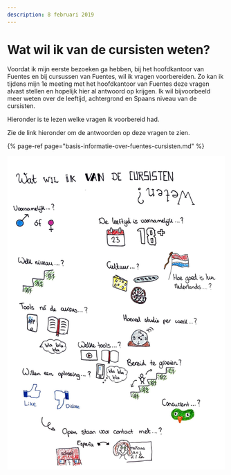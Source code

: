 ```yaml
---
description: 8 februari 2019
---
```


# Wat wil ik van de cursisten weten?

Voordat ik mijn eerste bezoeken ga hebben, bij het hoofdkantoor van Fuentes en bij cursussen van Fuentes, wil ik vragen voorbereiden. Zo kan ik tijdens mijn 1e meeting met het hoofdkantoor van Fuentes deze vragen alvast stellen en hopelijk hier al antwoord op krijgen. Ik wil bijvoorbeeld meer weten over de leeftijd, achtergrond en Spaans niveau van de cursisten. 

Hieronder is te lezen welke vragen ik voorbereid had.

Zie de link hieronder om de antwoorden op deze vragen te zien.

{% page-ref page="basis-informatie-over-fuentes-cursisten.md" %}

![](../../../.gitbook/assets/scan-7-may-2019-4-6-1.jpg)

